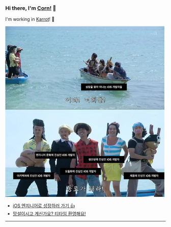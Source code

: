### Hi there, I'm [Corn!](https://www.linkedin.com/in/donggunlee-23b706105/) 👋
I'm working in [Karrot](https://github.com/daangn)! :carrot:

<img src="https://github.com/GeekTree0101/Geektree0101/blob/master/hire.png" width=500pt />

- [iOS 엔지니어로 성장하러 가기 👍](https://team.daangn.com/jobs/5282170003/)
- [망설이시고 계신가요? 티타임 환영해요!](https://www.linkedin.com/in/donggunlee-23b706105/)

---
<br />

<!--
**protocorn93/protocorn93** is a ✨ _special_ ✨ repository because its `README.md` (this file) appears on your GitHub profile.

Here are some ideas to get you started:

- 🔭 I’m currently working on ...
- 🌱 I’m currently learning ...
- 👯 I’m looking to collaborate on ...
- 🤔 I’m looking for help with ...
- 💬 Ask me about ...
- 📫 How to reach me: ...
- 😄 Pronouns: ...
- ⚡ Fun fact: ...
-->
